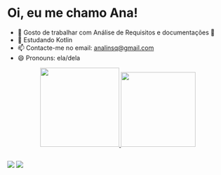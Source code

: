 <h1> Oi, eu me chamo Ana! </h1>

- 🔭 Gosto de trabalhar com Análise de Requisitos e documentações 🥰
- 🌱 Estudando Kotlin
- 📫 Contacte-me no email: analinsq@gmail.com
- 😄 Pronouns: ela/dela

<div align="center">
  <a href="https://github.com/analinsq">
  <img height="180em" src="https://github-readme-stats.vercel.app/api?username=analinsq&show_icons=true&theme=dracula&include_all_commits=true&count_private=true"/>
  <img height="170em" src="https://github-readme-stats.vercel.app/api/top-langs/?username=analinsq&layout=compact&langs_count=7&theme=dracula"/>
</div>
  
 ##
  
  <div> 
  <a href = "mailto:analinsq@gmail.com"><img src="https://img.shields.io/badge/-Gmail-%23333?style=for-the-badge&logo=gmail&logoColor=white" target="_blank"></a>
  <a href="https://www.linkedin.com/in/beatriz-linhares/" target="_blank"><img src="https://img.shields.io/badge/-LinkedIn-%230077B5?style=for-the-badge&logo=linkedin&logoColor=white" target="_blank"></a> 
 
</div>
 
